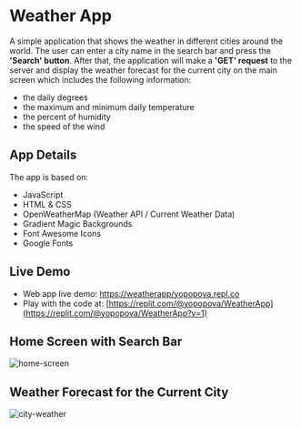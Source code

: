 # Weather App

A simple application that shows the weather in different cities around the world. The user can enter a city name in the search bar and press the **'Search' button**. After that, the application will make a **'GET' request** to the server and display the weather forecast for the current city on the main screen which includes the following information:

- the daily degrees
- the maximum and minimum daily temperature
- the percent of humidity
- the speed of the wind

## App Details

The app is based on:

- JavaScript
- HTML & CSS
- OpenWeatherMap (Weather API / Current Weather Data)
- Gradient Magic Backgrounds
- Font Awesome Icons
- Google Fonts

## Live Demo

- Web app live demo: [https://weatherapp/yopopova.repl.co](https://weatherapp--yopopova.repl.co)
- Play with the code at: [https://replit.com/@yopopova/WeatherApp](https://replit.com/@yopopova/WeatherApp?v=1)

## Home Screen with Search Bar

![home-screen](https://github.com/yopopova/Weather_App/assets/59256039/28109d95-642a-4230-a5ce-bcbad755c757)

## Weather Forecast for the Current City

![city-weather](https://github.com/yopopova/Weather_App/assets/59256039/52a74709-55fe-42ea-8ae3-841198db618c)
